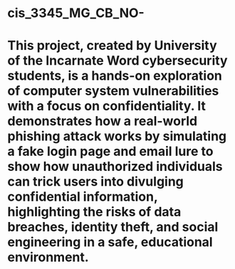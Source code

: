 # cis_3345_MG_CB_NO-
# This project, created by University of the Incarnate Word cybersecurity students, is a hands-on exploration of computer system vulnerabilities with a focus on confidentiality. It demonstrates how a real-world phishing attack works by simulating a fake login page and email lure to show how unauthorized individuals can trick users into divulging confidential information, highlighting the risks of data breaches, identity theft, and social engineering in a safe, educational environment.
